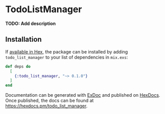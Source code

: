 # TodoListManager

**TODO: Add description**

## Installation

If [available in Hex](https://hex.pm/docs/publish), the package can be installed
by adding `todo_list_manager` to your list of dependencies in `mix.exs`:

```elixir
def deps do
  [
    {:todo_list_manager, "~> 0.1.0"}
  ]
end
```

Documentation can be generated with [ExDoc](https://github.com/elixir-lang/ex_doc)
and published on [HexDocs](https://hexdocs.pm). Once published, the docs can
be found at <https://hexdocs.pm/todo_list_manager>.


